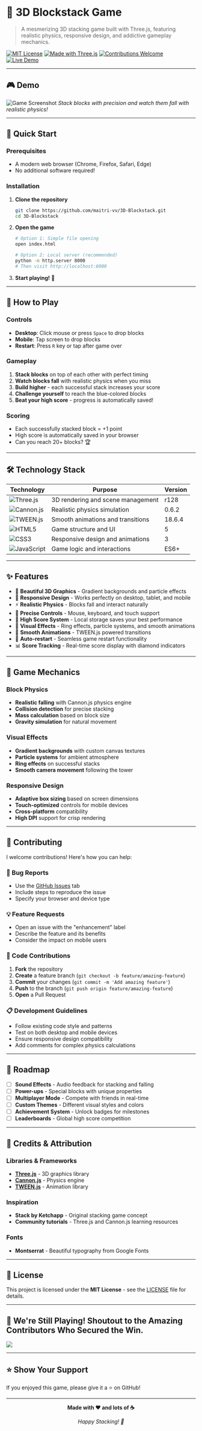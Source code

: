 # 🧱 3D Blockstack Game

> A mesmerizing 3D stacking game built with Three.js, featuring realistic physics, responsive design, and addictive gameplay mechanics.

[![MIT License](https://img.shields.io/badge/License-MIT-green.svg)](https://opensource.org/licenses/MIT)
[![Made with Three.js](https://img.shields.io/badge/Made%20with-Three.js-orange.svg)](https://threejs.org/)
[![Contributions Welcome](https://img.shields.io/badge/Contributions-Welcome-blue.svg)](CONTRIBUTING.md)
[![Live Demo](https://img.shields.io/badge/Live%20Demo-Play%20Now-brightgreen.svg)](https://your-username.github.io/3D-Blockstack/)

---

## 🎮 Demo

![Game Screenshot](screenshot.png)
*Stack blocks with precision and watch them fall with realistic physics!*

---

## 🚀 Quick Start

### Prerequisites
- A modern web browser (Chrome, Firefox, Safari, Edge)
- No additional software required!

### Installation

1. **Clone the repository**
   ```bash
   git clone https://github.com/maitri-vv/3D-Blockstack.git
   cd 3D-Blockstack
   ```

2. **Open the game**
   ```bash
   # Option 1: Simple file opening
   open index.html
   
   # Option 2: Local server (recommended)
   python -m http.server 8000
   # Then visit http://localhost:8000
   ```

3. **Start playing!** 🎯

---

## 🎯 How to Play

### Controls
- **Desktop**: Click mouse or press `Space` to drop blocks
- **Mobile**: Tap screen to drop blocks
- **Restart**: Press `R` key or tap after game over

### Gameplay
1. **Stack blocks** on top of each other with perfect timing
2. **Watch blocks fall** with realistic physics when you miss
3. **Build higher** - each successful stack increases your score
4. **Challenge yourself** to reach the blue-colored blocks
5. **Beat your high score** - progress is automatically saved!

### Scoring
- Each successfully stacked block = +1 point
- High score is automatically saved in your browser
- Can you reach 20+ blocks? 🏆

---

## 🛠️ Technology Stack

| Technology | Purpose | Version |
|------------|---------|---------|
| ![Three.js](https://img.shields.io/badge/Three.js-3D%20Graphics-orange) | 3D rendering and scene management | r128 |
| ![Cannon.js](https://img.shields.io/badge/Cannon.js-Physics-red) | Realistic physics simulation | 0.6.2 |
| ![TWEEN.js](https://img.shields.io/badge/TWEEN.js-Animation-green) | Smooth animations and transitions | 18.6.4 |
| ![HTML5](https://img.shields.io/badge/HTML5-Structure-blue) | Game structure and UI | 5 |
| ![CSS3](https://img.shields.io/badge/CSS3-Styling-purple) | Responsive design and animations | 3 |
| ![JavaScript](https://img.shields.io/badge/JavaScript-Logic-yellow) | Game logic and interactions | ES6+ |

---

## ✨ Features

- 🎨 **Beautiful 3D Graphics** - Gradient backgrounds and particle effects
- 📱 **Responsive Design** - Works perfectly on desktop, tablet, and mobile
- ⚡ **Realistic Physics** - Blocks fall and interact naturally
- 🎯 **Precise Controls** - Mouse, keyboard, and touch support
- 💾 **High Score System** - Local storage saves your best performance
- 🌟 **Visual Effects** - Ring effects, particle systems, and smooth animations
- 🎵 **Smooth Animations** - TWEEN.js powered transitions
- 🔄 **Auto-restart** - Seamless game restart functionality
- 📊 **Score Tracking** - Real-time score display with diamond indicators

---

## 🎨 Game Mechanics

### Block Physics
- **Realistic falling** with Cannon.js physics engine
- **Collision detection** for precise stacking
- **Mass calculation** based on block size
- **Gravity simulation** for natural movement

### Visual Effects
- **Gradient backgrounds** with custom canvas textures
- **Particle systems** for ambient atmosphere
- **Ring effects** on successful stacks
- **Smooth camera movement** following the tower

### Responsive Design
- **Adaptive box sizing** based on screen dimensions
- **Touch-optimized** controls for mobile devices
- **Cross-platform** compatibility
- **High DPI** support for crisp rendering

---

## 🤝 Contributing

I welcome contributions! Here's how you can help:

### 🐛 Bug Reports
- Use the [GitHub Issues](https://github.com/your-username/3D-Blockstack/issues) tab
- Include steps to reproduce the issue
- Specify your browser and device type

### 💡 Feature Requests
- Open an issue with the "enhancement" label
- Describe the feature and its benefits
- Consider the impact on mobile users

### 🔧 Code Contributions
1. **Fork** the repository
2. **Create** a feature branch (`git checkout -b feature/amazing-feature`)
3. **Commit** your changes (`git commit -m 'Add amazing feature'`)
4. **Push** to the branch (`git push origin feature/amazing-feature`)
5. **Open** a Pull Request

### 📋 Development Guidelines
- Follow existing code style and patterns
- Test on both desktop and mobile devices
- Ensure responsive design compatibility
- Add comments for complex physics calculations

---

## 🎯 Roadmap

- [ ] **Sound Effects** - Audio feedback for stacking and falling
- [ ] **Power-ups** - Special blocks with unique properties
- [ ] **Multiplayer Mode** - Compete with friends in real-time
- [ ] **Custom Themes** - Different visual styles and colors
- [ ] **Achievement System** - Unlock badges for milestones
- [ ] **Leaderboards** - Global high score competition

---

## 🙏 Credits & Attribution

### Libraries & Frameworks
- **[Three.js](https://threejs.org/)** - 3D graphics library
- **[Cannon.js](https://github.com/schteppe/cannon.js/)** - Physics engine
- **[TWEEN.js](https://github.com/tweenjs/tween.js/)** - Animation library

### Inspiration
- **Stack by Ketchapp** - Original stacking game concept
- **Community tutorials** - Three.js and Cannon.js learning resources

### Fonts
- **Montserrat** - Beautiful typography from Google Fonts

---

## 📄 License

This project is licensed under the **MIT License** - see the [LICENSE](LICENSE) file for details.

---

## 📄 We're Still Playing! Shoutout to the Amazing Contributors Who Secured the Win.

<a href="https://github.com/maitri-vv/3S-Blockstack/graphs/contributors">
  <img src="https://contrib.rocks/image?repo=maitri-vv/3D-Blockstack" />
</a>


---
## ⭐ Show Your Support

If you enjoyed this game, please give it a ⭐ on GitHub!

---

<div align="center">

**Made with ❤️ and lots of ☕**

*Happy Stacking! 🧱*

</div>
